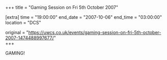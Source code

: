 +++
title = "Gaming Session on Fri 5th October 2007"

[extra]
time = "19:00:00"
end_date = "2007-10-06"
end_time = "03:00:00"
location = "DCS"

original = "https://uwcs.co.uk/events/gaming-session-on-fri-5th-october-2007-1474488997677/"    
+++

GAMING\!

